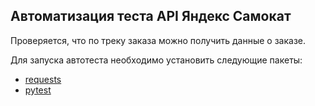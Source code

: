 ## Автоматизация теста API Яндекс Самокат

 Проверяется, что по треку заказа можно получить данные о заказе.

Для запуска автотеста необходимо установить следующие пакеты:
- [requests](https://pypi.org/project/requests/)
- [pytest](https://docs.pytest.org/en/7.4.x/)
